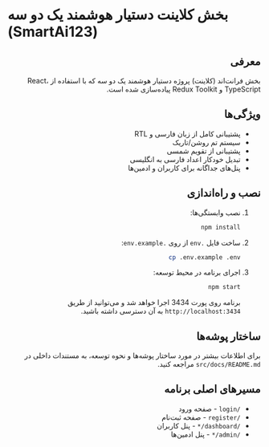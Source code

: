 # بخش کلاینت دستیار هوشمند یک دو سه (SmartAi123)

<div dir="rtl">

## معرفی
بخش فرانت‌اند (کلاینت) پروژه دستیار هوشمند یک دو سه که با استفاده از React، TypeScript و Redux Toolkit پیاده‌سازی شده است.

## ویژگی‌ها
- پشتیبانی کامل از زبان فارسی و RTL
- سیستم تم روشن/تاریک
- پشتیبانی از تقویم شمسی
- تبدیل خودکار اعداد فارسی به انگلیسی
- پنل‌های جداگانه برای کاربران و ادمین‌ها

## نصب و راه‌اندازی
1. نصب وابستگی‌ها:
   ```bash
   npm install
   ```
2. ساخت فایل `.env` از روی `.env.example`:
   ```bash
   cp .env.example .env
   ```
3. اجرای برنامه در محیط توسعه:
   ```bash
   npm start
   ```
   برنامه روی پورت 3434 اجرا خواهد شد و می‌توانید از طریق `http://localhost:3434` به آن دسترسی داشته باشید.

## ساختار پوشه‌ها
برای اطلاعات بیشتر در مورد ساختار پوشه‌ها و نحوه توسعه، به مستندات داخلی در `src/docs/README.md` مراجعه کنید.

## مسیرهای اصلی برنامه
- `/login` - صفحه ورود
- `/register` - صفحه ثبت‌نام
- `/dashboard/*` - پنل کاربران
- `/admin/*` - پنل ادمین‌ها

</div> 